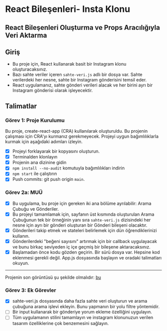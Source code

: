 # React Bileşenleri- Insta Klonu

## React Bileşenleri Oluşturma ve Props Aracılığıyla Veri Aktarma

## Giriş

- Bu proje için, React kullanarak basit bir Instagram klonu oluşturacaksınız.
- Bazı sahte veriler içeren `sahte-veri.js` adlı bir dosya var. Sahte verilerdeki her nesne, sahte bir Instagram gönderisini temsil eder.
- React uygulamanız, sahte gönderi verileri alacak ve her birini ayrı bir Instagram gönderisi olarak işleyecektir.

## Talimatlar

### Görev 1: Proje Kurulumu

Bu proje, create-react-app (CRA) kullanılarak oluşturuldu. Bu projenin çalışması için CRA'yı kurmanız gerekmeyecek. Projeyi uygun bağımlılıklarla kurmak için aşağıdaki adımları izleyin.

- [x] Projeyi forklayarak bir kopyasını oluşturun.
- [x] Terminalden klonlayın
- [x] Projenin ana dizinine gidin
- [x] `npm install --no-audit` komutuyla bağımlılıkları indirin
- [x] `npm start` ile çalıştırın
- [x] Push commits: git push origin `main`.

### Görev 2a: MUÜ

- [x] Bu uygulama, bu proje için gereken iki ana bölüme ayrılabilir: Arama Çubuğu ve Gönderiler.
- [x] Bu projeyi tamamlamak için, sayfanın üst kısmında oluşturulan Arama Çubuğunun tek bir örneğinin yanı sıra `sahte-veri.js` dizisindeki her nesne için ayrı bir gönderi oluşturan bir Gönderi bileşeni olacaktır.
- [x] Gönderileri takip etmek ve stateleri belirlemek için dün öğrendiklerinizi kullanın.
- [x] Gönderilerdeki "beğeni sayısını" artırmak için bir callback uygulayacak ve bunu birkaç seviyeden iç içe geçmiş bir bileşene aktaracaksınız.
- [x] Başlamadan önce kodu gözden geçirin. Bir sürü dosya var. Hepsine kod eklenmesi gerekli değil. App.js dosyasında başlayın ve oradaki talimatları okuyun.

---

Projenin son görüntüsü şu şekilde olmalıdır: [bu](/project-output.png)

### Görev 3: Ek Görevler

- [x] sahte-veri.js dosyasında daha fazla sahte veri oluşturun ve arama çubuğuna arama işlevi ekleyin. Bunu yapmanın bir yolu filtre yöntemidir.
- [ ] Bir input kullanarak bir gönderiye yorum ekleme özelliğini uygulayın.
- [ ] Tüm uygulamanın stilini tamamlayın ve instagram klonunuzun verilen tasarım özelliklerine çok benzemesini sağlayın.
